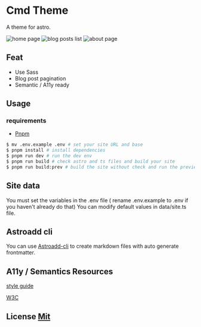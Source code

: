 # Cmd Theme

A theme for astro.

![home page](_imgs/cmd_1.png)
![blog posts list](_imgs/cmd_2.png)
![about page](_imgs/cmd_3.png)

## Feat

-   Use Sass
-   Blog post pagination
-   Semantic / A11y ready

## Usage

### requirements

-   [Pnpm](https://pnpm.io/https://pnpm.io/)

```bash
$ mv .env.example .env # set your site URL and base
$ pnpm install # install dependencies
$ pnpm run dev # run the dev env
$ pnpm run build # check astro and ts files and build your site
$ pnpm run build:prev # build the site without check and run the preview command
```

## Site data

You must set the variables in the .env file ( rename .env.example to .env if
you haven't already do that)
You can modify default values in data/site.ts file.

## Astroadd cli

You can use [Astroadd-cli](https://github.com/onadrog/astroadd-cli) to create markdown files with auto generate frontmatter.

## A11y / Semantics Resources

[style guide](https://a11y-style-guide.com/style-guide/)

[W3C](https://www.w3.org/WAI/tutorials/)

## License [Mit](LICENSE)
